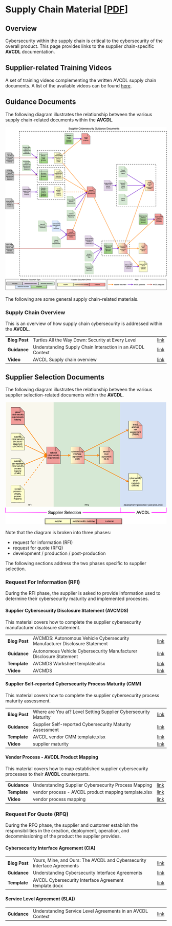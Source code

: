 # Supply Chain Material [[PDF](supply%20chain.pdf)]

## Overview

Cybersecurity within the supply chain is critical to the cybersecurity of the overall product. This page provides links to the supplier chain-specific **AVCDL** documentation.

## Supplier-related Training Videos

A set of training videos complementing the written AVCDL supply chain documents. A list of the available videos can be found [here](./training#supply-chain).

## Guidance Documents

The following diagram illustrates the relationship between the various supply chain-related documents within the **AVCDL**.

![lifecycle creation flow](./source/reference_documents/elaboration_documents/Understanding%20Supply%20Chain%20Interaction%20in%20an%20AVCDL%20Context/images/processed/supply%20chain%20Interaction%20overview-guidance%20documents.png)

The following are some general supply chain-related materials.

### Supply Chain Overview

This is an overview of how supply chain cybersecurity is addressed within the **AVCDL**.

|    |    |    |
| ---- | ---- | ---- |
| **Blog Post** | Turtles All the Way Down: Security at Every Level | [link](./background_material/blog_posts/turtles%20all%20the%20way%20down%20-%20security%20at%20every%20level.pdf) |
| **Guidance** | Understanding Supply Chain Interaction in an AVCDL Context | [link](./distribution/reference_documents/elaboration_documents/Understanding%20Supply%20Chain%20Interaction%20in%20an%20AVCDL%20Context.pdf) |
| **Video** | AVCDL Supply chain overview | [link](https://www.youtube.com/watch?v=-6JbJS28210) |

## Supplier Selection Documents

The following diagram illustrates the relationship between the various supplier selection-related documents within the **AVCDL**.

![lifecycle creation flow](./source/reference_documents/elaboration_documents/Understanding%20Supply%20Chain%20Interaction%20in%20an%20AVCDL%20Context/images/processed/supply%20chain%20Interaction%20overview.png)

Note that the diagram is broken into three phases:

- request for information (RFI)
- request for quote (RFQ)
- development / production / post-production

The following sections address the two phases specific to supplier selection.

### Request For Information (RFI)

During the RFI phase, the supplier is asked to provide information used to determine their cybersecurity maturity and implemented processes.

#### Supplier Cybersecurity Disclosure Statement (AVCMDS)

This material covers how to complete the supplier cybersecurity manufacturer disclosure statement.

|    |    |    |
| ---- | ---- | ---- |
| **Blog Post** | AVCMDS: Autonomous Vehicle Cybersecurity Manufacturer Disclosure Statement | [link](./background_material/blog_posts/AVCMDS%20-%20autonomous%20vehicle%20cybersecurity%20manufacturer%20disclosure%20statement.pdf) |
| **Guidance** | Autonomous Vehicle Cybersecurity Manufacturer Disclosure Statement | [link](.//distribution/reference_documents/secondary_documents/Autonomous%20Vehicle%20Cybersecurity%20Manufacturer%20Disclosure%20Statement.pdf) |
| **Template** | AVCMDS Worksheet template.xlsx | [link](./distribution/reference_documents/templates/AVCMDS%20Worksheet%20template.xlsx) |
| **Video** | AVCMDS | [link](https://www.youtube.com/watch?v=lFIt-FCH3pE) |

#### Supplier Self-reported Cybersecurity Process Maturity (CMM)

This material covers how to complete the supplier cybersecurity process maturity assessment.

|    |    |    |
| ---- | ---- | ---- |
| **Blog Post** | Where are You at? Level Setting Supplier Cybersecurity Maturity | [link](./background_material/blog_posts/where%20are%20you%20at%20-%20level%20setting%20supplier%20cybersecurity%20maturity.pdf) |
| **Guidance** | Supplier Self-reported Cybersecurity Maturity Assessment | [link](./distribution/reference_documents/secondary_documents/Supplier%20Self-reported%20Cybersecurity%20Maturity%20Assessment.pdf) |
| **Template** | AVCDL vendor CMM template.xlsx | [link](./distribution/reference_documents/templates/AVCDL%20vendor%20CMM%20template.xlsx) |
| **Video** | supplier maturity | [link](https://www.youtube.com/watch?v=duxh92Xb7Ig) |

#### Vendor Process - AVCDL Product Mapping

This material covers how to map established supplier cybersecurity processes to their **AVCDL** counterparts.

|    |    |    |
| ---- | ---- | ---- |
| **Guidance** | Understanding Supplier Cybersecurity Process Mapping | [link](./distribution/reference_documents/elaboration_documents/Understanding%20Supplier%20Cybersecurity%20Process%20Mapping.pdf) |
| **Template** | vendor process - AVCDL product mapping template.xlsx | [link](./distribution/reference_documents/templates/vendor%20process%20-%20AVCDL%20product%20mapping%20template.xlsx) |
| **Video** | vendor process mapping | [link](https://www.youtube.com/watch?v=rQZ-VIZ8a1Y) |

### Request For Quote (RFQ)

During the RFQ phase, the supplier and customer establish the responsibilities in the creation, deployment, operation, and decommissioning of the product the supplier provides.

#### Cybersecurity Interface Agreement (CIA)

|    |    |    |
| ---- | ---- | ---- |
| **Blog Post** | Yours, Mine, and Ours: The AVCDL and Cybersecurity Interface Agreements | [link](./background_material/blog_posts/yours,%20mine,%20and%20ours%20-%20the%20AVCDL%20and%20cybersecurity%20interface%20agreements.pdf)
| **Guidance** | Understanding Cybersecurity Interface Agreements | [link](./distribution/reference_documents/elaboration_documents/Understanding%20Cybersecurity%20Interface%20Agreements.pdf) |
| **Template** | AVCDL Cybersecurity Interface Agreement template.docx | [link](./distribution/reference_documents/templates/AVCDL%20Cybersecurity%20Interface%20Agreement%20template.docx) |

#### Service Level Agreement (SLA))

|    |    |    |
| ---- | ---- | ---- |
| **Guidance** | Understanding Service Level Agreements in an AVCDL Context | [link](./distribution/reference_documents/elaboration_documents/Understanding%20Service%20Level%20Agreements%20in%20an%20AVCDL%20Context.pdf) |
